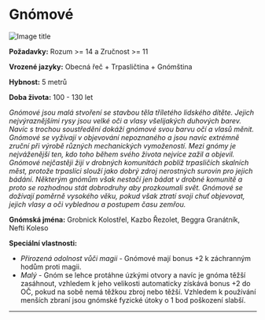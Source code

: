 # Gnómové

![Image title](/assets/NAldir/races/gnome.webp)

**Požadavky:** Rozum >= 14 a Zručnost >= 11  

**Vrozené jazyky:** Obecná řeč + Trpasličtina + Gnómština 

**Hybnost:** 5 metrů 

**Doba života:** 100 - 130 let

*Gnómové jsou malá stvoření se stavbou těla tříletého lidského dítěte. Jejich nejvýraznějšími rysy jsou velké oči a vlasy všelijakých duhových barev. Navíc s trochou soustředění dokáží gnómové svou barvu očí a vlasů měnit. Gnómové se vyžívají v objevování nepoznaného a jsou navíc extrémně zruční při výrobě různých mechanických vymožeností. Mezi gnómy je nejváženější ten, kdo toho během svého života nejvíce zažil a objevil. Gnómové nejčastěji žijí v drobných komunitách poblíž trpasličích skalních měst, protože trpaslíci slouží jako dobrý zdroj nerostných surovin pro jejich bádání. Některým gnómům však nestačí jen bádat v drobné komunitě a proto se rozhodnou stát dobrodruhy aby prozkoumali svět. Gnómové se dožívají poměrně vysokého věku, pokud však ztratí svoji chuť objevovat, jejich vlasy a oči vyblednou a postupem času zemřou.*

**Gnómská jména:** Grobnick Kolostřel, Kazbo Řezolet, Beggra Granátník, Nefti Koleso

**Speciální vlastnosti:**

- *Přirozená odolnost vůči magii* - Gnómové mají bonus +2 k záchranným hodům proti magii.
- *Malý* - Gnóm se lehce protáhne úzkými otvory a navíc je gnóma těžší zasáhnout, vzhledem k jeho velikosti automaticky získává bonus +2 do OČ, pokud na sobě nemá těžkou zbroj nebo těžší. Vzhledem k používání menších zbraní jsou gnómské fyzické útoky o 1 bod poškození slabší.

---

